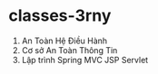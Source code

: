 # classes-3rny

1. An Toàn Hệ Điều Hành
2. Cơ sở An Toàn Thông Tin
3. Lập trình Spring MVC JSP Servlet
